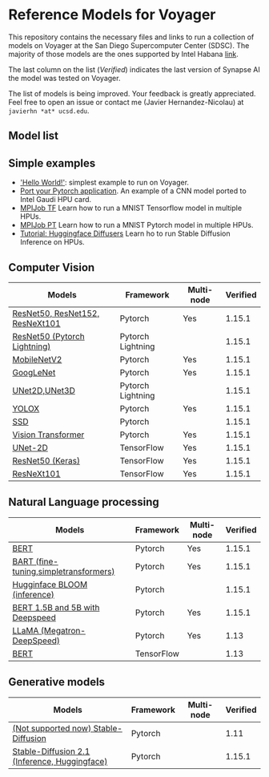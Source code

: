 # Reference Models for Voyager
This repository contains the necessary files and links to run a collection of models on Voyager at the San Diego Supercomputer Center (SDSC). The majority of those models are the ones supported by Intel Habana [link](https://github.com/HabanaAI/Model-References).

The last column on the list (*Verified*) indicates the last version of Synapse AI the model was tested on Voyager.

The list of models is being improved. Your feedback is greatly appreciated. Feel free to open an issue or contact me (Javier Hernandez-Nicolau) at `javierhn *at* ucsd.edu`.

## Model list

## Simple examples
- ['Hello World!'](helloworld): simplest example to run on Voyager.
- [Port your Pytorch application](/PyTorch/examples/port_mnist). An example of a CNN model ported to Intel Gaudi HPU card.
- [MPIJob TF](TensorFlow/examples/MPIJob) Learn how to run a MNIST Tensorflow model in multiple HPUs. 
- [MPIJob PT](PyTorch/examples/MPIJob/) Learn how to run a MNIST Pytorch model in multiple HPUs.
- [Tutorial: Huggingface Diffusers](PyTorch/examples/huggingface/diffusers) Learn ho to run Stable Diffusion Inference on HPUs.

## Computer Vision
| Models                                                                                  | Framework         | Multi-node | Verified |
| --------------------------------------------------------------------------------------- | ----------------- | ---------- | -------- |
| [ResNet50, ResNet152, ResNeXt101](PyTorch/computer_vision/classification/torchvision)   | Pytorch           |  Yes       |  1.15.1  |
| [ResNet50 (Pytorch Lightning)](PyTorch/computer_vision/classification/lightning/resnet) | Pytorch Lightning |            |  1.15.1  |
| [MobileNetV2](PyTorch/computer_vision/classification/torchvision)                       | Pytorch           |  Yes       |  1.15.1  |
| [GoogLeNet](PyTorch/computer_vision/classification/torchvision)                         | Pytorch           |  Yes       |  1.15.1  |
| [UNet2D,UNet3D](PyTorch/computer_vision/segmentation/unet)                              | Pytorch Lightning |            |  1.15.1  |
| [YOLOX](PyTorch/computer_vision/detection/yolox)                                        | Pytorch           |  Yes       |  1.15.1  |
| [SSD](PyTorch/computer_vision/detection/ssd)                                            | Pytorch           |            |  1.15.1  |
| [Vision Transformer](PyTorch/computer_vision/classification/ViT)                        | Pytorch           |  Yes       |  1.15.1  |
| [UNet-2D](TensorFlow/computer_vision/Unet2D)                                            | TensorFlow        |  Yes       |  1.15.1  |
| [ResNet50 (Keras)](TensorFlow/computer_vision/Resnets/resnet_keras)                     | TensorFlow        |  Yes       |  1.15.1  |
| [ResNeXt101](TensorFlow/computer_vision/Resnets/ResNeXt)                                | TensorFlow        |  Yes       |  1.15.1  |


## Natural Language processing
| Models                                                                          | Framework  | Multi-node  | Verified |
| ------------------------------------------------------------------------------- | ---------- | ----------- | -------- |
| [BERT](PyTorch/nlp/bert)                                                        | Pytorch    |  Yes        |   1.15.1 |
| [BART (fine-tuning,simpletransformers)](PyTorch/nlp/BART)                       | Pytorch    |  Yes        |   1.15.1 |
| [Hugginface BLOOM (inference)](PyTorch/nlp/bloom)                               | Pytorch    |             |   1.15.1 |
| [BERT 1.5B and 5B with Deepspeed](PyTorch/nlp/DeepSpeedExamples/deepspeed-bert) | Pytorch    |  Yes        |   1.15.1 |
| [LLaMA (Megatron-DeepSpeed)](PyTorch/nlp/DeepSpeedExamples/Megatron-DeepSpeed)  | Pytorch    |  Yes        |   1.13   |
| [BERT](TensorFlow/nlp/bert)                                                     | TensorFlow |             |   1.13   |

## Generative models
| Models                                                                                           | Framework  | Multi-node | Verified |
| ------------------------------------------------------------------------------------------------ | ---------- | ---------- | -------- |
| [(Not supported now) Stable-Diffusion](PyTorch/generative_models/stable-diffusion)               | Pytorch    |            |   1.11   | 
| [Stable-Diffusion 2.1 (Inference, Huggingface)](PyTorch/generative_models/stable-diffusion-v2-1) | Pytorch    |            |   1.15.1 |
